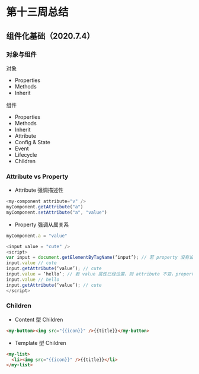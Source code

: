 # 第十三周总结

## 组件化基础（2020.7.4）

### 对象与组件
对象
- Properties
- Methods
- Inherit

组件
- Properties
- Methods
- Inherit
- Attribute
- Config & State
- Event
- Lifecycle
- Children

### Attribute vs Property
- Attribute 强调描述性
```javascript
<my-component attribute="v" />
myComponent.getAttribute("a")
myComponent.setAttribute("a", "value")
```

- Property 强调从属关系
```javascript
myComponent.a = "value"
```

```javascript
<input value = "cute" />
<script>
var input = document.getElementByTagName(‘input’); // 若 property 没有设置， 则结果是 attribute
input.value // cute
input.getAttribute(‘value’); // cute
input.value = ‘hello’; // 若 value 属性已经设置，则 attribute 不变，property 变化， 元素上实际的效果是 property 优先
input.value // hello
input.getAttribute(‘value’); // cute
</script>
```

### Children
- Content 型 Children
```html
<my-button><img src="{{icon}}" />{{title}}</my-button>
```
- Template 型 Children
```html
<my-list>
  <li><img src="{{icon}}" />{{title}}</li>
</my-list>
```